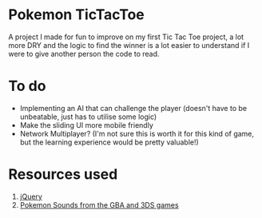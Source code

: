# Pokemon TicTacToe

A project I made for fun to improve on my first Tic Tac Toe project, a lot more DRY and the logic to find the winner is a lot easier to understand if I were to give another person the code to read.

# To do

- Implementing an AI that can challenge the player (doesn't have to be unbeatable, just has to utilise some logic)
- Make the sliding UI more mobile friendly
- Network Multiplayer? (I'm not sure this is worth it for this kind of game, but the learning experience would be pretty valuable!)

# Resources used

1. [jQuery](https://jquery.com/download/)
2. [Pokemon Sounds from the GBA and 3DS games](https://www.sounds-resource.com/3ds/pokemonsunmoon/)
